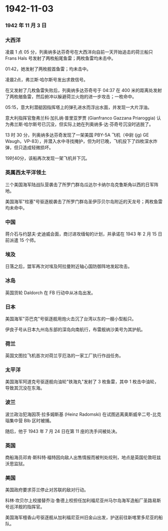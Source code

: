 # 1942-11-03

### 1942 年 11 月 3 日

### 大西洋

凌晨 1 点 05 分，列奥纳多达芬奇号在大西洋向自前一天开始追击的荷兰船只
Frans Hals 号发射了两枚船尾鱼雷；两枚鱼雷均未击中。

01:42，她发射了两枚舰首鱼雷；均未击中。

凌晨2点，弗兰斯·哈尔斯号发出求救信号。

在又发射了几枚鱼雷失败后，列奥纳多达芬奇号于 04:37 在 400
米的距离处发射了两枚艏鱼雷，然后俯冲以躲避荷兰火炮的进一步攻击；一枚命中。

05:15，意大利潜艇因指挥塔上的弹孔进水而浮出水面，并发现一大片浮油。

意大利指挥官詹弗兰科·加扎纳·普里亚罗贾 (Gianfranco Gazzana Priaroggia)
认为弗兰斯·哈尔斯号已沉没，但实际上她在列奥纳多·达·芬奇号沉没时逃脱了。

13 时 30 分，列奥纳多达芬奇发现了一架美国 PBY-5A 飞机（中尉 (jg) GE
Waugh，VP-83），并潜入水中寻找掩护，但为时已晚，飞机投下了四枚深水炸弹，但只造成轻微损坏。

19时40分，该船再次发现一架飞机并下沉。

### 英属西太平洋领土

三个美国海军陆战队营袭击了所罗门群岛瓜达尔卡纳尔岛克鲁斯角以西的日军阵地。

美国海军"柱塞"号驱逐舰袭击了所罗门群岛圣伊莎贝尔岛附近的天龙号；两枚鱼雷均未命中。

### 中国

蒋介石与约瑟夫·史迪威会面，商讨进攻缅甸的计划，并承诺在 1943 年 2 月 15
日前派遣 15 个师。

### 埃及

日落之后，盟军再次对埃及阿拉曼附近轴心国防御阵地发起攻击。

### 冰岛

英国货轮 Daldorch 在 FB 行动中从冰岛出发。

### 日本

美国海军"芬巴克"号驱逐舰用炮火击沉了台湾以东的一艘小型船只。

伊良子号从日本九州岛东部的深岛向南航行，布雷舰纳沙美号为其护航。

### 荷兰

英国文图拉飞机首次对荷兰亨厄洛的一家工厂执行作战任务。

### 太平洋

美国海军阿道克号驱逐舰向油轮"铁海丸"发射了 3 枚鱼雷，其中 1
枚击中油轮，导致其沉没在东海。

### 波兰

波兰政治犯海因茨·拉多姆斯基 (Heinz Radomski)
在试图逃离奥斯威辛二号-比克瑙集中营 BIb 区时被捕。

随后，他于 1943 年 7 月 24 日在第 11 座的洗手间被处决。

### 英国

商船海员邓肯·斯科特·福特因向敌人出售情报而被判处绞刑，地点是英国伦敦旺兹沃思监狱。

### 美国

美国政府要求芬兰停止对苏联的敌对行动。

科林·坎贝尔上校接替乔治·鲁德上校担任加利福尼亚州马尔岛海军造船厂圣路易斯号巡洋舰的指挥官。

美国海军檀香山号驱逐舰从加利福尼亚州旧金山出发，护送前往新喀里多尼亚的船队。